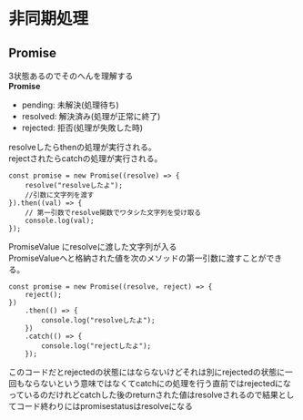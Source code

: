 # 非同期処理  
## Promise  
3状態あるのでそのへんを理解する  
**Promise**  
+ pending: 未解決(処理待ち)
+ resolved: 解決済み(処理が正常に終了)
+ rejected: 拒否(処理が失敗した時)

resolveしたらthenの処理が実行される。  
rejectされたらcatchの処理が実行される。  
```
const promise = new Promise((resolve) => {
    resolve("resolveしたよ");
    //引数に文字列を渡す
}).then((val) => {
    // 第一引数でresolve関数でワタシた文字列を受け取る
    console.log(val);
});

```
PromiseValue にresolveに渡した文字列が入る  
PromiseValueへと格納された値を次のメソッドの第一引数に渡すことができる。  

```
const promise = new Promise((resolve, reject) => {
    reject();
})
    .then(() => {
        console.log("resolveしたよ");
    })
    .catch(() => {
        console.log("rejectしたよ");
    });

```
このコードだとrejectedの状態にはならないけどそれは別にrejectedの状態に一回もならないという意味ではなくてcatchにの処理を行う直前ではrejectedになっているのだけれどcatchした後のreturnされた値はresolveされるので結果としてコード終わりにはpromisestatusはresolveになる  
